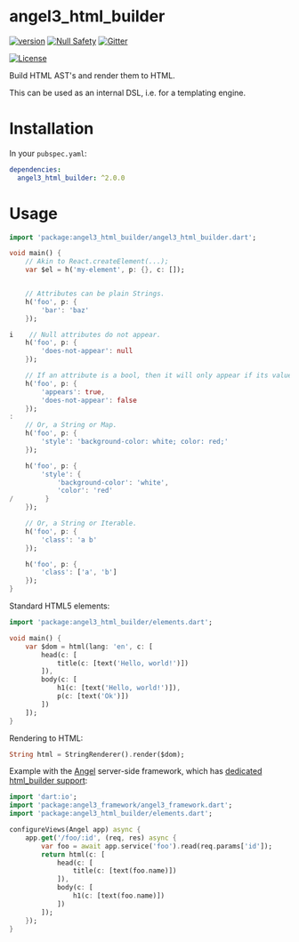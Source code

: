 # angel3_html_builder
[![version](https://img.shields.io/badge/pub-v2.0.1-brightgreen)](https://pub.dartlang.org/packages/angel3_html_builder)
[![Null Safety](https://img.shields.io/badge/null-safety-brightgreen)](https://dart.dev/null-safety)
[![Gitter](https://img.shields.io/gitter/room/angel_dart/discussion)](https://gitter.im/angel_dart/discussion)

[![License](https://img.shields.io/github/license/dukefirehawk/angel)](https://github.com/dukefirehawk/angel/tree/angel3/packages/html_builder/LICENSE)

Build HTML AST's and render them to HTML.

This can be used as an internal DSL, i.e. for a templating engine.

# Installation
In your `pubspec.yaml`:

```yaml
dependencies:
  angel3_html_builder: ^2.0.0
```

# Usage
```dart
import 'package:angel3_html_builder/angel3_html_builder.dart';

void main() {
    // Akin to React.createElement(...);
    var $el = h('my-element', p: {}, c: []);


    // Attributes can be plain Strings.
    h('foo', p: {
        'bar': 'baz'
    });

i    // Null attributes do not appear.
    h('foo', p: {
        'does-not-appear': null
    });

    // If an attribute is a bool, then it will only appear if its value is true.
    h('foo', p: {
        'appears': true,
        'does-not-appear': false
    });
:
    // Or, a String or Map.
    h('foo', p: {
        'style': 'background-color: white; color: red;'
    });

    h('foo', p: {
        'style': {
            'background-color': 'white',
            'color': 'red'
/        }
    });

    // Or, a String or Iterable.
    h('foo', p: {
        'class': 'a b'
    });

    h('foo', p: {
        'class': ['a', 'b']
    });
}
```

Standard HTML5 elements:
```dart
import 'package:angel3_html_builder/elements.dart';

void main() {
    var $dom = html(lang: 'en', c: [
        head(c: [
            title(c: [text('Hello, world!')])
        ]),
        body(c: [
            h1(c: [text('Hello, world!')]),
            p(c: [text('Ok')])
        ])
    ]);
}
```

Rendering to HTML:
```dart
String html = StringRenderer().render($dom);
```

Example with the [Angel](https://github.com/dukefirehawk/angel/tree/angel3) server-side framework,
which has [dedicated html_builder support](https://github.com/dukefirehawk/angel/tree/html):

```dart
import 'dart:io';
import 'package:angel3_framework/angel3_framework.dart';
import 'package:angel3_html_builder/elements.dart';

configureViews(Angel app) async {
    app.get('/foo/:id', (req, res) async {
        var foo = await app.service('foo').read(req.params['id']);
        return html(c: [
            head(c: [
                title(c: [text(foo.name)])
            ]),
            body(c: [
                h1(c: [text(foo.name)])
            ])
        ]);
    });
}
```
